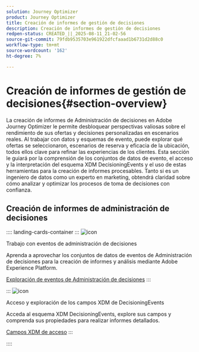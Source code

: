 ```yaml
---
solution: Journey Optimizer
product: Journey Optimizer
title: Creación de informes de gestión de decisiones
description: Creación de informes de gestión de decisiones
redpen-status: CREATED_||_2025-08-11_21-02-56
source-git-commit: 79fdb9535703e961922dfcfaaad1b6731d2d88c0
workflow-type: tm+mt
source-wordcount: '162'
ht-degree: 7%

---
```



# Creación de informes de gestión de decisiones{#section-overview}

La creación de informes de Administración de decisiones en Adobe Journey Optimizer le permite desbloquear perspectivas valiosas sobre el rendimiento de sus ofertas y decisiones personalizadas en escenarios reales. Al trabajar con datos y esquemas de evento, puede explorar qué ofertas se seleccionaron, escenarios de reserva y eficacia de la ubicación, todos ellos clave para refinar las experiencias de los clientes. Esta sección le guiará por la comprensión de los conjuntos de datos de evento, el acceso y la interpretación del esquema XDM DecisioningEvents y el uso de estas herramientas para la creación de informes procesables. Tanto si es un ingeniero de datos como un experto en marketing, obtendrá claridad sobre cómo analizar y optimizar los procesos de toma de decisiones con confianza.

## Creación de informes de administración de decisiones

:::: landing-cards-container
:::
![icon](https://cdn.experienceleague.adobe.com/icons/book.svg)

Trabajo con eventos de administración de decisiones

Aprenda a aprovechar los conjuntos de datos de eventos de Administración de decisiones para la creación de informes y análisis mediante Adobe Experience Platform.

[Exploración de eventos de Administración de decisiones](../using/offers/reports/get-started-events.md)
:::

:::
![icon](https://cdn.experienceleague.adobe.com/icons/list-check.svg)

Acceso y exploración de los campos XDM de DecisioningEvents

Acceda al esquema XDM DecisioningEvents, explore sus campos y comprenda sus propiedades para realizar informes detallados.

[Campos XDM de acceso](../using/offers/reports/xdm-fields.md)
:::

::::

